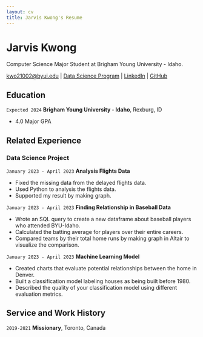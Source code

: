```yaml
---
layout: cv
title: Jarvis Kwong's Resume
---
```


# Jarvis Kwong

Computer Science Major Student at Brigham Young University - Idaho.

<div id="webaddress">
<a href="kwo21002@byui.edu">kwo21002@byui.edu</a>
| <a href="https://byuidatascience.github.io/development.html">Data Science Program</a>
| <a href="www.linkedin.com/in/jarviskwong1">LinkedIn</a>
| <a href="https://github.com/JarvisK032">GitHub</a>
</div>

<!-- https://www.monique.tech/the-art-of-markdown -->

## Education

`Expected 2024`
**Brigham Young University - Idaho**, Rexburg, ID

- 4.0 Major GPA

## Related Experience

### Data Science Project

`January 2023 - April 2023`
**Analysis Flights Data**

- Fixed the missing data from the delayed flights data.
- Used Python to analysis the flights data.
- Supported my result by making graph.

`January 2023 - April 2023`
**Finding Relationship in Baseball Data**

- Wrote an SQL query to create a new dataframe about baseball players who attended BYU-Idaho.
- Calculated the batting average for players over their entire careers.
- Compared teams by their total home runs by making graph in Altair to visualize the comparison.

`January 2023 - April 2023`
**Machine Learning Model**

- Created charts that evaluate potential relationships between the home in Denver.
- Built a classification model labeling houses as being built before 1980.
- Described the quality of your classification model using different evaluation metrics.

## Service and Work History

`2019-2021`
**Missionary**, Toronto, Canada

<!-- ### Footer

Last updated: May 2013 -->

